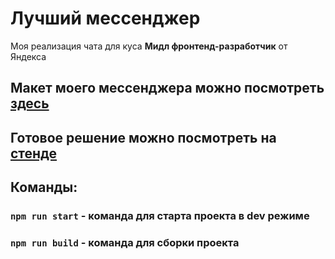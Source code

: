 # Лучший мессенджер

Моя реализация чата для куса **Мидл фронтенд-разработчик** от Яндекса

## Maкет моего мессенджера можно посмотреть [здесь](https://www.figma.com/file/jF5fFFzgGOxQeB4CmKWTiE/Chat_external_link?node-id=0%3A1&mode=dev)

## Готовое решение можно посмотреть на [стенде](https://deploy--astonishing-bubblegum-a76616.netlify.app/)

Команды:
------------------

### `npm run start` - команда для старта проекта в dev режиме

###  `npm run build` - команда для сборки проекта
